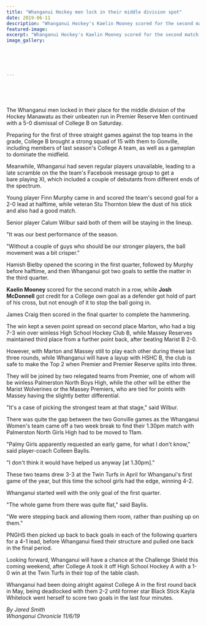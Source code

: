 ```yaml
---
title: "Whanganui Hockey men lock in their middle division spot"
date: 2019-06-11
description: "Whanganui Hockey's Kaelin Mooney scored for the second match in a row in their win against College B on Saturday..."
featured-image: 
excerpt: "Whanganui Hockey's Kaelin Mooney scored for the second match in a row in their win against College B on Saturday."
image_gallery:
	
	
	
	
	
---
```


<p>&nbsp;</p>
<p><img src="https://www.radiosport.co.nz/media/3898/hockey-generic-photosportjpg.jpg?mode=crop&amp;width=675&amp;height=379&amp;quality=80&amp;scale=both" alt="" /></p>
<p><br />The Whanganui men locked in their place for the middle division of the Hockey Manawatu as their unbeaten run in Premier Reserve Men continued with a 5-0 dismissal of College B on Saturday.</p>
<p>Preparing for the first of three straight games against the top teams in the grade, College B brought a strong squad of 15 with them to Gonville, including members of last season's College A team, as well as a gameplan to dominate the midfield.</p>
<p><span class="ellipsis">Meanwhile, Whanganui had seven regular players unavailable, leading to a late scramble on the the team's Facebook message group to get a bare</span>&nbsp;<span class="QhgiTxHt0g">playing XI, which included a couple of debutants from different ends of the spectrum.</span></p>
<p class="QhgiTxHt0g">Young player Finn Murphy came in and scored the team's second goal for a 2-0 lead at halftime, while veteran Stu Thornton blew the dust of his stick and also had a good match.</p>
<p class="QhgiTxHt0g">Senior player Calum Wilbur said both of them will be staying in the lineup.</p>
<p class="QhgiTxHt0g">"It was our best performance of the season.</p>
<p class="QhgiTxHt0g">"Without a couple of guys who should be our stronger players, the ball movement was a bit crisper."</p>
<p class="QhgiTxHt0g">Hamish Bielby opened the scoring in the first quarter, followed by Murphy before halftime, and then Whanganui got two goals to settle the matter in the third quarter.</p>
<p class="QhgiTxHt0g"><strong>Kaelin Mooney</strong> scored for the second match in a row, while <strong>Josh McDonnell</strong> got credit for a College own goal as a defender got hold of part of his cross, but not enough of it to stop the ball going in.</p>
<p class="QhgiTxHt0g">James Craig then scored in the final quarter to complete the hammering.</p>
<p class="QhgiTxHt0g">The win kept a seven point spread on second place Marton, who had a big 7-3 win over winless High School Hockey Club B, while Massey Reserves maintained third place from a further point back, after beating Marist B 2-0.</p>
<p class="QhgiTxHt0g">However, with Marton and Massey still to play each other during these last three rounds, while Whanganui will have a layup with HSHC B, the club is safe to make the Top 2 when Premier and Premier Reserve splits into three.</p>
<p class="QhgiTxHt0g">They will be joined by two relegated teams from Premier, one of whom will be winless Palmerston North Boys High, while the other will be either the Marist Wolverines or the Massey Premiers, who are tied for points with Massey having the slightly better differential.</p>
<p class="QhgiTxHt0g">"It's a case of picking the strongest team at that stage," said Wilbur.</p>
<p class="QhgiTxHt0g">There was quite the gap between the two Gonville games as the Whanganui Women's team came off a two week break to find their 1.30pm match with Palmerston North Girls High had to be moved to 11am.</p>
<p class="QhgiTxHt0g">"Palmy Girls apparently requested an early game, for what I don't know," said player-coach Colleen Baylis.</p>
<p class="QhgiTxHt0g">"I don't think it would have helped us anyway [at 1.30pm]."</p>
<p class="QhgiTxHt0g">These two teams drew 3-3 at the Twin Turfs in April for Whanganui's first game of the year, but this time the school girls had the edge, winning 4-2.</p>
<p class="QhgiTxHt0g">Whanganui started well with the only goal of the first quarter.</p>
<p class="QhgiTxHt0g">"The whole game from there was quite flat," said Baylis.</p>
<p class="QhgiTxHt0g">"We were stepping back and allowing them room, rather than pushing up on them."</p>
<p class="QhgiTxHt0g">PNGHS then picked up back to back goals in each of the following quarters for a 4-1 lead, before Whanganui fixed their structure and pulled one back in the final period.</p>
<p class="QhgiTxHt0g">Looking forward, Whanganui will have a chance at the Challenge Shield this coming weekend, after College A took it off High School Hockey A with a 1-0 win at the Twin Turfs in their top of the table clash.</p>
<p class="QhgiTxHt0g">Whanganui had been doing alright against College A in the first round back in May, being deadlocked with them 2-2 until former star Black Stick Kayla Whitelock went herself to score two goals in the last four minutes.</p>
<p class="QhgiTxHt0g"><em>By Jared Smith</em><br /><em>Whanganui Chronicle 11/6/19</em></p>

